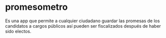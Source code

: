 # promesometro
Es una app que permite a cualquier ciudadano guardar las promesas de los candidatos a cargos públicos así pueden ser fiscalizados después de haber sido electos.
